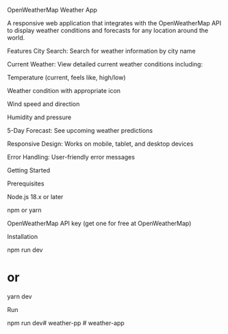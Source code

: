 OpenWeatherMap Weather App

A responsive web application that integrates with the OpenWeatherMap API to display weather conditions and forecasts for any location around the world.

Features
City Search: Search for weather information by city name

Current Weather: View detailed current weather conditions including:

Temperature (current, feels like, high/low)

Weather condition with appropriate icon

Wind speed and direction

Humidity and pressure

5-Day Forecast: See upcoming weather predictions

Responsive Design: Works on mobile, tablet, and desktop devices

Error Handling: User-friendly error messages

Getting Started

Prerequisites

Node.js 18.x or later

npm or yarn

OpenWeatherMap API key (get one for free at OpenWeatherMap)

Installation

npm run dev
# or
yarn dev

Run

npm run dev#   w e a t h e r - p p  
 #   w e a t h e r - a p p  
 